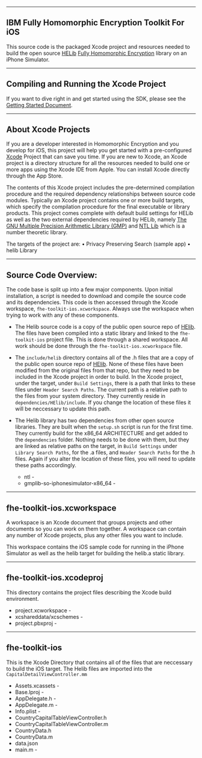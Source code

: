 ----------------------------------------------------------------------------
IBM Fully Homomorphic Encryption Toolkit For iOS
----------------------------------------------------------------------------

This source code is the packaged Xcode project and resources needed to build the open source <a href="https://github.com/homenc/HElib/">HELib</a> <a href="https://en.wikipedia.org/wiki/Homomorphic_encryption">Fully Homomorphic Encryption</a> library on an iPhone Simulator. 


--------------------------------------------
Compiling and Running the Xcode Project
--------------------------------------------

If you want to dive right in and get started using the SDK, please see the [Getting Started Document](GettingStarted.md).


----------------------------------------------------------------------------
About Xcode Projects
----------------------------------------------------------------------------

If you are a developer interested in Homomorphic Encryption and you develop for iOS, this project will help you get started with a pre-configured [Xcode](https://developer.apple.com/xcode/) Project that can save you time. If you are new to Xcode, an Xcode project is a directory structure for all the resources needed to build one or more apps using the Xcode IDE from Apple.  You can install Xcode directly through the App Store. 

The contents of this Xcode project includes the pre-determined compilation procedure and the required dependency relationships between source code modules. Typically an Xcode project contains one or more build targets, which specify the compilation procedure for the final executable or library products. This project comes complete with default build settings for HELib as well as the two external dependencies required by HELib, namely [The GNU Multiple Precision Arithmetic Library (GMP)](https://gmplib.org/) and [NTL Lib](https://www.shoup.net/ntl/) which is a number theoretic library.

The targets of the project are:
	•	Privacy Preserving Search (sample app)
	•	helib Library





--------------------------------------------
Source Code Overview:
--------------------------------------------

The code base is split up into a few major components.  Upon initial installation, a script is needed to download and compile the source code and its dependencies.  This code is then accessed through the Xcode workspace, `fhe-toolkit-ios.xcworkspace`.  Always use the workspace when trying to work with any of these components. 

* The Helib source code is a copy of the public open source repo of [HElib](https://github.com/homenc/HElib).  The files have been compiled into a static library and linked to the `fhe-toolkit-ios` project file.  This is done through a shared workspace.  All work should be done through the `fhe-toolkit-ios.xcworkspace` file.

* The `include/helib` directory contains all of the .h files that are a copy of the public open source repo of [HElib](https://github.com/homenc/HElib).  None of these files have been modified from the original files from that repo, but they need to be included in the Xcode project in order to build.  In the Xcode project, under the target, under `Build Settings`, there is a path that links to these files under `Header Search Paths`.  The current path is a relative path to the files from your system directory.  They currently reside in `dependencies/HElib/include`.  If you change the location of these files it will be neccessary to update this path.

* The Helib library has two dependencies from other open source libraries.  They are built when the `setup.sh` script is run for the first time.  They currently build for the x86_64 ARCHITECTURE and get added to the `dependencies` folder.  Nothing needs to be done with them, but they are linked as relative paths on the target, in `Build Settings` under `Library Search Paths`, for the .a files, and `Header Search Paths` for the .h files.  Again if you alter the location of these files, you will need to update these paths accordingly.

    * ntl                              -   
    * gmplib-so-iphonesimulator-x86_64 -

--------------------------------------------
fhe-toolkit-ios.xcworkspace
--------------------------------------------
A workspace is an Xcode document that groups projects and other documents so you can work on them together. A workspace can contain any number of Xcode projects, plus any other files you want to include.  

This workspace contains the iOS sample code for running in the iPhone Simulator as well as the helib target for building the helib.a static library.




--------------------------------------------
fhe-toolkit-ios.xcodeproj
--------------------------------------------
This directory contains the project files describing the Xcode build environment. 

* project.xcworkspace	- 
* xcshareddata/xcschemes - 	
* project.pbxproj -

--------------------------------------------
fhe-toolkit-ios
--------------------------------------------

This is the Xcode Directory that contains all of the files that are neccessary to build the iOS target.  The Helib files are imported into the `CapitalDetailViewController.mm` 

* Assets.xcassets	- 
* Base.lproj -
* AppDelegate.h	-
* AppDelegate.m	-
* Info.plist	-
* CountryCapitalTableViewController.h
* CountryCapitalTableViewController.m
* CountryData.h
* CountryData.m
* data.json
* main.m	-	






